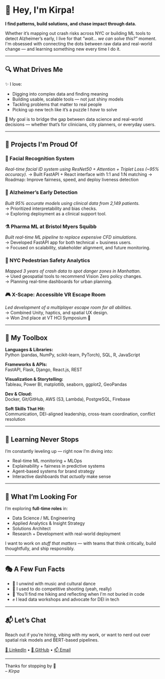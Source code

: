 # 👋 Hey, I'm Kirpa!

**I find patterns, build solutions, and chase impact through data.**

Whether it’s mapping out crash risks across NYC or building ML tools to detect Alzheimer’s early, I live for that *"wait… we can solve this?"* moment. I'm obsessed with connecting the dots between raw data and real-world change — and learning something new every time I do it.

---

## 🔍 What Drives Me

✨ I love:
- Digging into complex data and finding meaning
- Building usable, scalable tools — not just shiny models
- Tackling problems that matter to real people
- Picking up new tech like it’s a puzzle I *have* to solve

🔗 My goal is to bridge the gap between data science and real-world decisions — whether that’s for clinicians, city planners, or everyday users.

---

## 🚀 Projects I'm Proud Of

### 🧍 Facial Recognition System
*Real-time facial ID system using ResNet50 + Attention + Triplet Loss (~95% accuracy).*
→ Built FastAPI + React interface with 1:1 and 1:N matching
→ Roadmap: Improve fairness, speed, and deploy liveness detection

### 🧠 Alzheimer’s Early Detection  
*Built 95% accurate models using clinical data from 2,149 patients.*  
→ Prioritized interpretability and bias checks.  
→ Exploring deployment as a clinical support tool.

### ⚗️ Pharma ML at Bristol Myers Squibb  
*Built real-time ML pipeline to replace expensive CFD simulations.*  
→ Developed FastAPI app for both technical + business users.  
→ Focused on scalability, stakeholder alignment, and future monitoring.

### 🚦 NYC Pedestrian Safety Analytics  
*Mapped 3 years of crash data to spot danger zones in Manhattan.*  
→ Used geospatial tools to recommend Vision Zero policy changes.  
→ Planning real-time dashboards for urban planning.

### 🎮 X-Scape: Accessible VR Escape Room  
*Led development of a multiplayer escape room for all abilities.*  
→ Combined Unity, haptics, and spatial UX design.  
→ Won 2nd place at VT HCI Symposium 🥈

---

## 🧰 My Toolbox

**Languages & Libraries:**  
Python (pandas, NumPy, scikit-learn, PyTorch), SQL, R, JavaScript  

**Frameworks & APIs:**  
FastAPI, Flask, Django, React.js, REST  

**Visualization & Storytelling:**  
Tableau, Power BI, matplotlib, seaborn, ggplot2, GeoPandas  

**Dev & Cloud:**  
Docker, Git/GitHub, AWS (S3, Lambda), PostgreSQL, Firebase

**Soft Skills That Hit:**  
Communication, DEI-aligned leadership, cross-team coordination, conflict resolution

---

## 🌱 Learning Never Stops

I’m constantly leveling up — right now I’m diving into:
- Real-time ML monitoring + MLOps
- Explainability + fairness in predictive systems
- Agent-based systems for brand strategy
- Interactive dashboards that *actually* make sense

---

## 👀 What I’m Looking For

I’m exploring **full-time roles** in:
- Data Science / ML Engineering  
- Applied Analytics & Insight Strategy
- Solutions Architect
- Research + Development with real-world deployment

I want to work on *stuff that matters* — with teams that think critically, build thoughtfully, and ship responsibly.

---

## 🎭 A Few Fun Facts

- 🥁 I unwind with music and cultural dance  
- 🔫 I used to do competitive shooting (yeah, really)  
- 🌳 You’ll find me hiking and reflecting when I'm not buried in code  
- ✊ I lead data workshops and advocate for DEI in tech

---

## 📬 Let’s Chat

Reach out if you’re hiring, vibing with my work, or want to nerd out over spatial risk models and BERT-based pipelines.

[💼 LinkedIn](https://www.linkedin.com/in/kirpapreet-kaur/) • [🐙 GitHub](https://github.com/kkirpa) • [📫 Email](mailto:kaurkirpapreet4@gmail.com)

---

Thanks for stopping by 💫  
*– Kirpa*
